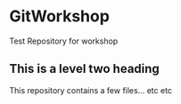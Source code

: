 # GitWorkshop
Test Repository for workshop

## This is a level two heading 

This repository contains a few files... etc etc 
